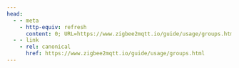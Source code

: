 ```yaml
---
head:
  - - meta
    - http-equiv: refresh
      content: 0; URL=https://www.zigbee2mqtt.io/guide/usage/groups.html
  - - link 
    - rel: canonical
      href: https://www.zigbee2mqtt.io/guide/usage/groups.html
---
```

